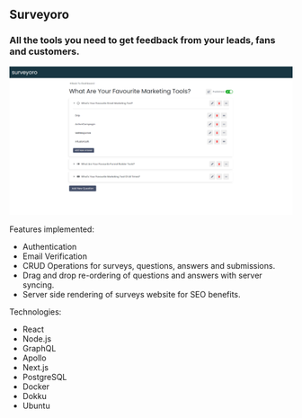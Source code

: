 ## Surveyoro

### All the tools you need to get feedback from your leads, fans and customers.

![alt text](https://github.com/emanuelturis/surveyoro/blob/master/screenshot.png?raw=true)

Features implemented:
* Authentication
* Email Verification
* CRUD Operations for surveys, questions, answers and submissions.
* Drag and drop re-ordering of questions and answers with server syncing.
* Server side rendering of surveys website for SEO benefits.

Technologies:
* React
* Node.js
* GraphQL
* Apollo
* Next.js
* PostgreSQL
* Docker
* Dokku
* Ubuntu
